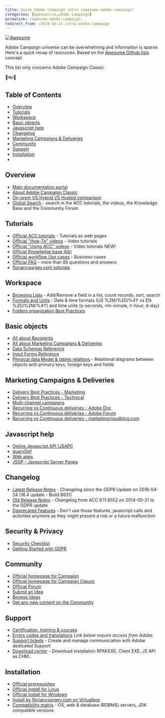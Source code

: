 ```yaml
---
title: Quick Adobe Campaign intro (awesome-adobe-campaign)
categories: [opensource,adobe campaign]
permalink: /awesome-adobe-campaign
redirect_from: /2019-05-15-intro-adobe-campaign
---
```


[![Awesome](https://awesome.re/badge.svg)](https://awesome.re)

Adobe Campaign universe can be overwhelming and information is sparse. Here's a quick recap of resources. Based on the [Awesome Github lists](https://github.com/sindresorhus/awesome) concept.

This list only concerns Adobe Campaign Classic.

<p class="text-center">🌟👓📧</p>

<!--more-->

## Table of Contents
- [Overview](#overview)
- [Tutorials](#tutorials)
- [Workspace](#workspace)
- [Basic objects](#basic-objects)
- [Javascript help](#javascript-help)
- [Changelog](#changelog)
- [Marketing Campaigns & Deliveries](#marketing-campaigns--deliveries)
- [Community](#community)
- [Support](#support)
- [Installation](#installation)
- [](#)

## Overview
- [Main documentation portal](https://helpx.adobe.com/support/campaign/classic.html)
- [About Adobe Campaign Classic](https://docs.campaign.adobe.com/doc/AC/en/PTF_Starting_with_Adobe_Campaign_About_Adobe_Campaign_Classic.html)
- [On-prem VS Hybrid VS Hosted comparison](https://helpx.adobe.com/campaign/kb/acc-on-prem-vs-hosted.html)
- [Global Search](https://docs.campaign.adobe.com/doc/AC/en/browseAC.html) - search in the ACC tutorials, the videos, the Knowledge Base and the Community Forum

## Tutorials
- [Official ACC tutorials](https://docs.campaign.adobe.com/doc/AC/en/PTF_Starting_with_Adobe_Campaign_Tutorials.html) - Tutorials as web pages
- [Official "How-To" videos](https://helpx.adobe.com/campaign/tutorials.html) - Video tutorials
- [Official "Using ACC" videos](https://helpx.adobe.com/campaign/kt/acc/index/acc-videos.html) - Video tutorials NEW!
- [Official Knowledge base (kb)](https://helpx.adobe.com/campaign/kb/article-list.html)
- [Official workflow Use cases](https://docs.campaign.adobe.com/doc/AC/en/WKF_Use_cases_Using_the_local_approval_activity.html) - Business cases
- [Official FAQ](https://docs.campaign.adobe.com/doc/AC/en/PTF_Starting_with_Adobe_Campaign_Common_questions.html) - more than 85 questions and answers
- [floriancourgey.com tutorials](https://blog.floriancourgey.com/categories?id=adobe%20campaign)

## Workspace
- [Browsing Lists](https://docs.campaign.adobe.com/doc/AC/en/PTF_Starting_with_Adobe_Campaign_Adobe_Campaign_workspace.html#Browsing_lists) - Add/Remove a field in a list, count records, sort, search
- [Formats and Units](https://docs.campaign.adobe.com/doc/AC/en/PTF_Starting_with_Adobe_Campaign_Adobe_Campaign_workspace.html#Formats_and_units) - Date & time formats (US %2M/%2D/%4Y vs EN %2D/%2M/%4Y) and time units (s-seconds, mn-minute, h-hour, d-day)
- [Folders organization Best Practices](https://helpx.adobe.com/campaign/kb/organization-folders-explorer.html)

## Basic objects
- [All about Recipients](https://docs.campaign.adobe.com/doc/AC/en/PTF_Profile_management_About_profiles.html)
- [All about Marketing Campaigns & Deliveries](https://docs.campaign.adobe.com/doc/AC/en/CMP_Orchestrate_campaigns_Setting_up_marketing_campaigns.html)
- [Data Schemas Reference](https://docs.campaign.adobe.com/doc/AC/en/CFG_Schema_Reference_Elements_and_attributes.html)
- [Input Forms Reference](https://docs.campaign.adobe.com/doc/AC/en/CFG_Input_forms_Form_structure.html)
- [Physical data Model & tables relations](https://docs.campaign.adobe.com/doc/AC/en/technicalResources/_Datamodel_Description_of_the_main_tables.html) - Relational diagrams between objects with primary keys, foreign keys and fields

## Marketing Campaigns & Deliveries
- [Delivery Best Practices - Marketing](https://docs.campaign.adobe.com/doc/AC/getting_started/EN/deliveryBestPractices.html)
- [Delivery Best Practices - Technical](https://docs.campaign.adobe.com/doc/AC/getting_started/EN/deliverability.html)
- [Multi-channel campaigns](https://helpx.adobe.com/campaign/kt/acc/using/acc-multi-channel-campaigns-feature-video-set-up.html)
- [Recurring vs Continuous deliveries - Adobe Doc](https://helpx.adobe.com/campaign/kt/acc/using/acc-recurring-delivery-tutorial-set-up.html)
- [Recurring vs Continuous deliveries - Adobe Forum](https://forums.adobe.com/thread/2204509)
- [Recurring vs Continuous deliveries - marketingcloudblog.com](https://marketingcloudblog.com/mcb_faq/difference-continuous-delivery-recurring-delivery-adobe-campaign/)

## Javascript help
- [Online Javascript API (JSAPI)](https://final-docs.campaign.adobe.com/doc/AC/en/jsapi/)
- [queryDef](https://blog.floriancourgey.com/2018/08/use-querydef-the-database-toolkit-in-adobe-campaign)
- [Web apps](https://blog.floriancourgey.com/2018/07/use-the-context-in-web-apps-in-adobe-campaign)
- [JSSP - Javascript Server Pages](https://blog.floriancourgey.com/2018/11/create-jssp-dynamic-javascript-server-page-in-acc/)

## Changelog
- [Latest Release Notes](https://docs.campaign.adobe.com/doc/AC/en/RN.html) - Changelog since the GDPR Update on 2018-04-24 (18.4 update - Build 8931)
- [Old Release Notes](https://docs.campaign.adobe.com/doc/AC/en/RN_legacy.html) - Changelog from ACC 6.11 8552 on 2014-05-21 to the GDPR update
- [Deprecated Features](https://helpx.adobe.com/campaign/kb/deprecated-and-removed-features.html) - Don't use those features, javascript calls and activities anymore as they might present a risk or a future malfunction

## Security & Privacy
- [Security Checklist](https://docs.campaign.adobe.com/doc/AC/getting_started/EN/security.html)
- [Getting Started with GDPR](https://docs.campaign.adobe.com/doc/AC/getting_started/EN/ACC_GDPR.html)

## Community
- [Official homepage for Campaign](https://forums.adobe.com/community/experience-cloud/marketing-cloud/campaign)
- [Official homepage for Campaign Classic](https://forums.adobe.com/community/experience-cloud/marketing-cloud/campaign/classic)
- [Official Forum](https://forums.adobe.com/community/experience-cloud/marketing-cloud/campaign/classic/content?filterID=contentstatus%5Bpublished%5D~objecttype~objecttype%5Bthread%5D&sortKey=score)
- [Submit an Idea](https://forums.adobe.com/create-idea!input.jspa?containerType=14&containerID=5724)
- [Browse Ideas](https://forums.adobe.com/community/experience-cloud/marketing-cloud/campaign/classic/content?filterID=contentstatus%5Bpublished%5D~objecttype~objecttype%5Bidea%5D&sortKey=score)
- [Get any new content on the Community](https://forums.adobe.com/search.jspa?after=week&place=%2Fplaces%2F17564959&depth=children&q=e*&sort=updatedDesc)

## Support
- [Certification, training & courses](https://training.adobe.com/training/courses.html#solution=adobeCampaign)
- [Errors codes and translations](https://docs.campaign.adobe.com/doc/AC/en/technicalResources/error_messages/error_codes.html)
*Link below require access from Adobe.*
- [Support tickets](https://support.neolane.net/ops/dashboardExtranet.jssp) - Create and manage communication with Adobe dedicated Support
- [Download center](https://support.neolane.net/webApp/downloadCenter) - Download installation RPM/EXE, Client EXE, JS API as CHM..

## Installation
- [Official prerequisites](https://docs.campaign.adobe.com/doc/AC/en/INS_Prerequisites_and_recommendations__Before_starting.html)
- [Official install for Linux](https://docs.campaign.adobe.com/doc/AC/en/INS_Installing_Campaign_in_Linux__Prerequisites.html)
- [Official install for Windows](https://docs.campaign.adobe.com/doc/AC/en/INS_Installing_Campaign_in_Windows__Prerequisites.html)
- [Install by floriancourgey.com on Virtualbox](https://blog.floriancourgey.com/2019/01/installing-adobe-campaign-locally)
- [Compatibility matrix](https://helpx.adobe.com/campaign/kb/compatibility-matrix.html) - OS, web & database (RDBMS) servers, JDK  compatible versions

